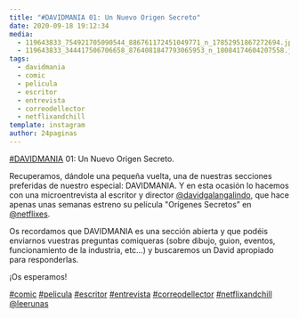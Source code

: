 ```yaml
---
title: "#DAVIDMANIA 01: Un Nuevo Origen Secreto"
date: 2020-09-18 19:12:34
media: 
  - 119643833_754921705090544_886761172451049771_n_17852951867272694.jpg
  - 119643833_344417506706658_8764081847793065953_n_18084174604207558.jpg
tags: 
  - davidmania
  - comic
  - pelicula
  - escritor
  - entrevista
  - correodellector
  - netflixandchill
template: instagram
author: 24paginas
---
```


[#DAVIDMANIA](/tags/davidmania) 01: Un Nuevo Origen Secreto.


Recuperamos, dándole una pequeña vuelta, una de nuestras secciones preferidas de nuestro especial: DAVIDMANIA. Y en esta ocasión lo hacemos con una microentrevista al escritor y director [@davidgalangalindo](https://instagram.com/davidgalangalindo), que hace apenas unas semanas estreno su película "Orígenes Secretos” en [@netflixes](https://instagram.com/netflixes).


Os recordamos que DAVIDMANIA es una sección abierta y que podéis enviarnos vuestras preguntas comiqueras (sobre dibujo, guion, eventos, funcionamiento de la industria, etc...) y buscaremos un David apropiado para responderlas.


¡Os esperamos!






[#comic](/tags/comic) [#pelicula](/tags/pelicula) [#escritor](/tags/escritor) [#entrevista](/tags/entrevista) [#correodellector](/tags/correodellector) [#netflixandchill](/tags/netflixandchill) [@leerunas](https://instagram.com/leerunas)
